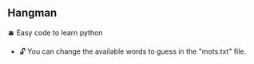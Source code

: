 ## Hangman

🫐 Easy code to learn python
- 🔓 You can change the available words to guess in the "mots.txt" file.
